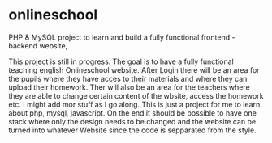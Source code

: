 # onlineschool
PHP &amp; MySQL project to learn and build a fully functional frontend - backend website,

This project is still in progress. 
The goal is to have a fully functional teaching english Onlineschool website.
After Login there will be an area for the pupils where they have acces to their materials and where they can upload their homework.
Ther will also be  an area for the teachers where they are able to change certain content of the wbsite, access the homework etc.
I might add mor stuff as I go along.
This is just a project for me to learn about php, mysql, javascript.
On the end it should be possible to have one stack where only the design needs to be changed and the website can be turned into whatever Website since the code is sepparated from the style.
